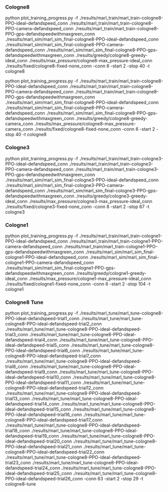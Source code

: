 ### Cologne8 
python plot_training_progress.py -f ./results/marl_train/marl_train-cologne8-PPO-ideal-defandspeed_conn ./results/marl_train/marl_train-cologne8-PPO-camera-defandspeed_conn ./results/marl_train/marl_train-cologne8-PPO-gps-defandspeedwithmaxgreen_conn ./results/marl_sim/marl_sim_final-cologne8-PPO-ideal-defandspeed_conn ./results/marl_sim/marl_sim_final-cologne8-PPO-camera-defandspeed_conn ./results/marl_sim/marl_sim_final-cologne8-PPO-gps-defandspeedwithmaxgreen_conn ./results/greedy/cologne8-greedy-ideal_conn  ./results/max_pressure/cologne8-max_pressure-ideal_conn  ./results/fixed/cologne8-fixed-none_conn -conn 6 -start 2 -stop 40 -t cologne8

python plot_training_progress.py -f ./results/marl_train/marl_train-cologne8-PPO-ideal-defandspeed_conn ./results/marl_train/marl_train-cologne8-PPO-camera-defandspeed_conn ./results/marl_train/marl_train-cologne8-PPO-gps-defandspeedwithmaxgreen_conn ./results/marl_sim/marl_sim_final-cologne8-PPO-ideal-defandspeed_conn ./results/marl_sim/marl_sim_final-cologne8-PPO-camera-defandspeed_conn ./results/marl_sim/marl_sim_final-cologne8-PPO-gps-defandspeedwithmaxgreen_conn ./results/greedy/cologne8-greedy-camera_conn  ./results/max_pressure/cologne8-max_pressure-camera_conn  ./results/fixed/cologne8-fixed-none_conn -conn 6 -start 2 -stop 40 -t cologne8

### Cologne3 
python plot_training_progress.py -f ./results/marl_train/marl_train-cologne3-PPO-ideal-defandspeed_conn ./results/marl_train/marl_train-cologne3-PPO-camera-defandspeed_conn ./results/marl_train/marl_train-cologne3-PPO-gps-defandspeedwithmaxgreen_conn ./results/marl_sim/marl_sim_final-cologne3-PPO-ideal-defandspeed_conn ./results/marl_sim/marl_sim_final-cologne3-PPO-camera-defandspeed_conn ./results/marl_sim/marl_sim_final-cologne3-PPO-gps-defandspeedwithmaxgreen_conn ./results/greedy/cologne3-greedy-ideal_conn  ./results/max_pressure/cologne3-max_pressure-ideal_conn  ./results/fixed/cologne3-fixed-none_conn -conn 8 -start 2 -stop 67 -t cologne3

### Cologne1 
python plot_training_progress.py -f ./results/marl_train/marl_train-cologne1-PPO-ideal-defandspeed_conn ./results/marl_train/marl_train-cologne1-PPO-camera-defandspeed_conn ./results/marl_train/marl_train-cologne1-PPO-gps-defandspeedwithmaxgreen_conn ./results/marl_sim/marl_sim_final-cologne1-PPO-ideal-defandspeed_conn ./results/marl_sim/marl_sim_final-cologne1-PPO-camera-defandspeed_conn ./results/marl_sim/marl_sim_final-cologne1-PPO-gps-defandspeedwithmaxgreen_conn ./results/greedy/cologne1-greedy-ideal_conn  ./results/max_pressure/cologne1-max_pressure-ideal_conn  ./results/fixed/cologne1-fixed-none_conn -conn 6 -start 2 -stop 104 -t cologne1

### Cologne8 Tune
python plot_training_progress.py -f ./results/marl_tune/marl_tune-cologne8-PPO-ideal-defandspeed-trial1_conn ./results/marl_tune/marl_tune-cologne8-PPO-ideal-defandspeed-trial2_conn ./results/marl_tune/marl_tune-cologne8-PPO-ideal-defandspeed-trial3_conn ./results/marl_tune/marl_tune-cologne8-PPO-ideal-defandspeed-trial4_conn ./results/marl_tune/marl_tune-cologne8-PPO-ideal-defandspeed-trial5_conn ./results/marl_tune/marl_tune-cologne8-PPO-ideal-defandspeed-trial6_conn ./results/marl_tune/marl_tune-cologne8-PPO-ideal-defandspeed-trial7_conn ./results/marl_tune/marl_tune-cologne8-PPO-ideal-defandspeed-trial8_conn ./results/marl_tune/marl_tune-cologne8-PPO-ideal-defandspeed-trial9_conn ./results/marl_tune/marl_tune-cologne8-PPO-ideal-defandspeed-trial10_conn ./results/marl_tune/marl_tune-cologne8-PPO-ideal-defandspeed-trial11_conn ./results/marl_tune/marl_tune-cologne8-PPO-ideal-defandspeed-trial12_conn ./results/marl_tune/marl_tune-cologne8-PPO-ideal-defandspeed-trial13_conn ./results/marl_tune/marl_tune-cologne8-PPO-ideal-defandspeed-trial14_conn ./results/marl_tune/marl_tune-cologne8-PPO-ideal-defandspeed-trial15_conn ./results/marl_tune/marl_tune-cologne8-PPO-ideal-defandspeed-trial16_conn ./results/marl_tune/marl_tune-cologne8-PPO-ideal-defandspeed-trial17_conn ./results/marl_tune/marl_tune-cologne8-PPO-ideal-defandspeed-trial18_conn ./results/marl_tune/marl_tune-cologne8-PPO-ideal-defandspeed-trial19_conn ./results/marl_tune/marl_tune-cologne8-PPO-ideal-defandspeed-trial20_conn ./results/marl_tune/marl_tune-cologne8-PPO-ideal-defandspeed-trial21_conn ./results/marl_tune/marl_tune-cologne8-PPO-ideal-defandspeed-trial22_conn ./results/marl_tune/marl_tune-cologne8-PPO-ideal-defandspeed-trial23_conn ./results/marl_tune/marl_tune-cologne8-PPO-ideal-defandspeed-trial24_conn ./results/marl_tune/marl_tune-cologne8-PPO-ideal-defandspeed-trial25_conn ./results/marl_tune/marl_tune-cologne8-PPO-ideal-defandspeed-trial26_conn   -conn 63 -start 2 -stop 29 -t cologne8-tune
